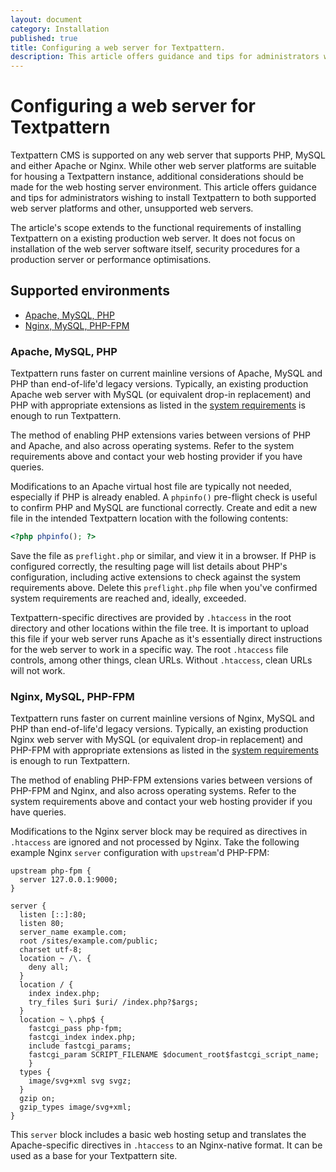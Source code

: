 ```yaml
---
layout: document
category: Installation
published: true
title: Configuring a web server for Textpattern.
description: This article offers guidance and tips for administrators wishing to install Textpattern to both supported web server platforms and other, unsupported web servers.
---
```


# Configuring a web server for Textpattern

Textpattern CMS is supported on any web server that supports PHP, MySQL and either Apache or Nginx. While other web server platforms are suitable for housing a Textpattern instance, additional considerations should be made for the web hosting server environment. This article offers guidance and tips for administrators wishing to install Textpattern to both supported web server platforms and other, unsupported web servers.

The article's scope extends to the functional requirements of installing Textpattern on a existing production web server. It does not focus on installation of the web server software itself, security procedures for a production server or performance optimisations.

## Supported environments

* [Apache, MySQL, PHP](#apache-mysql-php)
* [Nginx, MySQL, PHP-FPM](#nginx-mysql-php-fpm)

### Apache, MySQL, PHP

Textpattern runs faster on current mainline versions of Apache, MySQL and PHP than end-of-life'd legacy versions. Typically, an existing production Apache web server with MySQL (or equivalent drop-in replacement) and PHP with appropriate extensions as listed in the [system requirements](https://textpattern.com/about/119/system-requirements) is enough to run Textpattern.

The method of enabling PHP extensions varies between versions of PHP and Apache, and also across operating systems. Refer to the system requirements above and contact your web hosting provider if you have queries.

Modifications to an Apache virtual host file are typically not needed, especially if PHP is already enabled. A `phpinfo()` pre-flight check is useful to confirm PHP and MySQL are functional correctly. Create and edit a new file in the intended Textpattern location with the following contents:

```php
<?php phpinfo(); ?>
```

Save the file as `preflight.php` or similar, and view it in a browser. If PHP is configured correctly, the resulting page will list details about PHP's configuration, including active extensions to check against the system requirements above. Delete this `preflight.php` file when you've confirmed system requirements are reached and, ideally, exceeded.

Textpattern-specific directives are provided by `.htaccess` in the root directory and other locations within the file tree. It is important to upload this file if your web server runs Apache as it's essentially direct instructions for the web server to work in a specific way. The root `.htaccess` file controls, among other things, clean URLs. Without `.htaccess`, clean URLs will not work.

### Nginx, MySQL, PHP-FPM

Textpattern runs faster on current mainline versions of Nginx, MySQL and PHP than end-of-life'd legacy versions. Typically, an existing production Nginx web server with MySQL (or equivalent drop-in replacement) and PHP-FPM with appropriate extensions as listed in the [system requirements](https://textpattern.com/about/119/system-requirements) is enough to run Textpattern.

The method of enabling PHP-FPM extensions varies between versions of PHP-FPM and Nginx, and also across operating systems. Refer to the system requirements above and contact your web hosting provider if you have queries.

Modifications to the Nginx server block may be required as directives in `.htaccess` are ignored and not processed by Nginx. Take the following example Nginx `server` configuration with `upstream`'d PHP-FPM:

```nginxconf
upstream php-fpm {
  server 127.0.0.1:9000;
}

server {
  listen [::]:80;
  listen 80;
  server_name example.com;
  root /sites/example.com/public;
  charset utf-8;
  location ~ /\. {
    deny all;
  }
  location / {
    index index.php;
    try_files $uri $uri/ /index.php?$args;
  }
  location ~ \.php$ {
    fastcgi_pass php-fpm;
    fastcgi_index index.php;
    include fastcgi_params;
    fastcgi_param SCRIPT_FILENAME $document_root$fastcgi_script_name;
	}
  types {
    image/svg+xml svg svgz;
  }
  gzip on;
  gzip_types image/svg+xml;
}
```

This `server` block includes a basic web hosting setup and translates the Apache-specific directives in `.htaccess` to an Nginx-native format. It can be used as a base for your Textpattern site.
